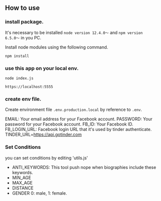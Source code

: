 ## How to use

### install package.

It's necessary to be installed `node version 12.4.0〜` and `npm version 6.5.0〜` in you PC.

Install node modules using the following command.

```
npm install
```

### use this app on your local env.

```
node index.js
```

`https://localhost:5555`

### create env file.

Create environment file `.env.production.local` by reference to `.env`.

EMAIL: Your email address for your Facebook account.
PASSWORD: Your password for your Facebook account.
FB_ID: Your Facebook ID.
FB_LOGIN_URL: Facebook login URL that it's used by tinder authenticate.
TINDER_URL=https://api.gotinder.com

### Set Conditions

you can set conditions by editing 'utils.js'

- ANTI_KEYWORDS: This tool push nope when biographies include these keywords.
- MIN_AGE
- MAX_AGE
- DISTANCE
- GENDER 0: male, 1: female.
